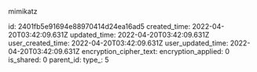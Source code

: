 mimikatz

id: 2401fb5e91694e88970414d24ea16ad5
created_time: 2022-04-20T03:42:09.631Z
updated_time: 2022-04-20T03:42:09.631Z
user_created_time: 2022-04-20T03:42:09.631Z
user_updated_time: 2022-04-20T03:42:09.631Z
encryption_cipher_text: 
encryption_applied: 0
is_shared: 0
parent_id: 
type_: 5